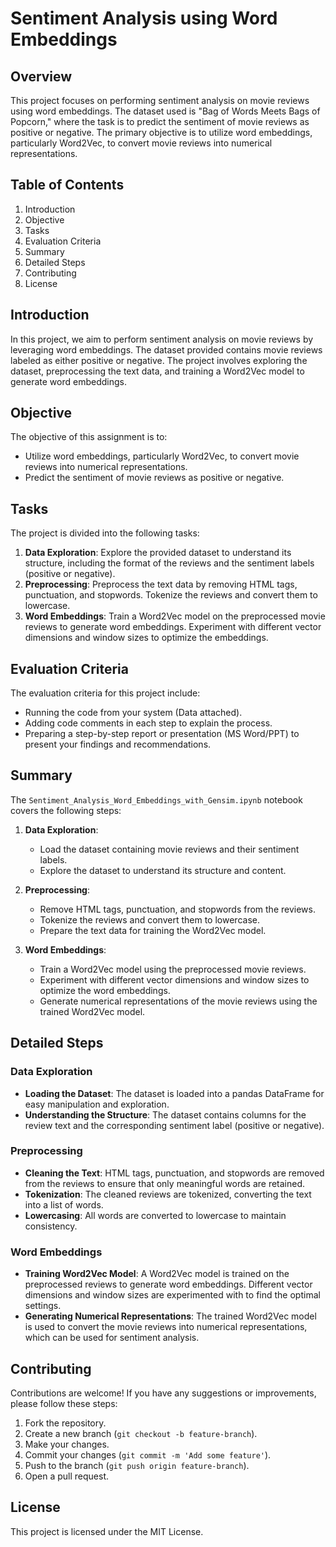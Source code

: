 # Sentiment Analysis using Word Embeddings

## Overview

This project focuses on performing sentiment analysis on movie reviews using word embeddings. The dataset used is "Bag of Words Meets Bags of Popcorn," where the task is to predict the sentiment of movie reviews as positive or negative. The primary objective is to utilize word embeddings, particularly Word2Vec, to convert movie reviews into numerical representations.

## Table of Contents

1. Introduction
2. Objective
3. Tasks
4. Evaluation Criteria
5. Summary
6. Detailed Steps
7. Contributing
8. License

## Introduction

In this project, we aim to perform sentiment analysis on movie reviews by leveraging word embeddings. The dataset provided contains movie reviews labeled as either positive or negative. The project involves exploring the dataset, preprocessing the text data, and training a Word2Vec model to generate word embeddings.

## Objective

The objective of this assignment is to:

- Utilize word embeddings, particularly Word2Vec, to convert movie reviews into numerical representations.
- Predict the sentiment of movie reviews as positive or negative.

## Tasks

The project is divided into the following tasks:

1. **Data Exploration**: Explore the provided dataset to understand its structure, including the format of the reviews and the sentiment labels (positive or negative).
2. **Preprocessing**: Preprocess the text data by removing HTML tags, punctuation, and stopwords. Tokenize the reviews and convert them to lowercase.
3. **Word Embeddings**: Train a Word2Vec model on the preprocessed movie reviews to generate word embeddings. Experiment with different vector dimensions and window sizes to optimize the embeddings.

## Evaluation Criteria

The evaluation criteria for this project include:

- Running the code from your system (Data attached).
- Adding code comments in each step to explain the process.
- Preparing a step-by-step report or presentation (MS Word/PPT) to present your findings and recommendations.

## Summary

The `Sentiment_Analysis_Word_Embeddings_with_Gensim.ipynb` notebook covers the following steps:

1. **Data Exploration**:

   - Load the dataset containing movie reviews and their sentiment labels.
   - Explore the dataset to understand its structure and content.

2. **Preprocessing**:

   - Remove HTML tags, punctuation, and stopwords from the reviews.
   - Tokenize the reviews and convert them to lowercase.
   - Prepare the text data for training the Word2Vec model.

3. **Word Embeddings**:
   - Train a Word2Vec model using the preprocessed movie reviews.
   - Experiment with different vector dimensions and window sizes to optimize the word embeddings.
   - Generate numerical representations of the movie reviews using the trained Word2Vec model.

## Detailed Steps

### Data Exploration

- **Loading the Dataset**: The dataset is loaded into a pandas DataFrame for easy manipulation and exploration.
- **Understanding the Structure**: The dataset contains columns for the review text and the corresponding sentiment label (positive or negative).

### Preprocessing

- **Cleaning the Text**: HTML tags, punctuation, and stopwords are removed from the reviews to ensure that only meaningful words are retained.
- **Tokenization**: The cleaned reviews are tokenized, converting the text into a list of words.
- **Lowercasing**: All words are converted to lowercase to maintain consistency.

### Word Embeddings

- **Training Word2Vec Model**: A Word2Vec model is trained on the preprocessed reviews to generate word embeddings. Different vector dimensions and window sizes are experimented with to find the optimal settings.
- **Generating Numerical Representations**: The trained Word2Vec model is used to convert the movie reviews into numerical representations, which can be used for sentiment analysis.

## Contributing

Contributions are welcome! If you have any suggestions or improvements, please follow these steps:

1. Fork the repository.
2. Create a new branch (`git checkout -b feature-branch`).
3. Make your changes.
4. Commit your changes (`git commit -m 'Add some feature'`).
5. Push to the branch (`git push origin feature-branch`).
6. Open a pull request.

## License

This project is licensed under the MIT License.
